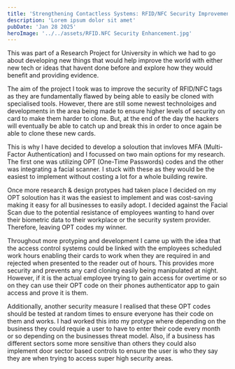 ```yaml
---
title: 'Strengthening Contactless Systems: RFID/NFC Security Improvements'
description: 'Lorem ipsum dolor sit amet'
pubDate: 'Jan 28 2025'
heroImage: '../../assets/RFID.NFC Security Enhancement.jpg'
---
```


This was part of a Research Project for University in which we had to go about developing new things that would help improve the world with either new tech or ideas that havent done before and explore how they would benefit and providing evidence.

The aim of the project I took was to improve the security of RFID/NFC tags as they are fundamentally flawed by being able to easily be cloned with specialised tools. However, there are still some newest technoloiges and developments in the area being made to ensure higher levels of security on card to make them harder to clone. But, at the end of the day the hackers will eventually be able to catch up and break this in order to once again be able to clone these new cards.

This is why I have decided to develop a soloution that invloves MFA (Multi-Factor Authentication) and I focussed on two main options for my research. The first one was utilizing OPT (One-Time Passwords) codes and the other was integrating a facial scanner. I stuck with these as they would be the easiest to implement without costing a lot for a whole building rewire.

Once more research & design protypes had taken place I decided on my OPT soloution has it was the easiest to implement and was cost-saving making it easy for all businesses to easily adopt. I decided against the Facial Scan due to the potential resistance of employees wanting to hand over their biometric data to their workplace or the security system provider. Therefore, leaving OPT codes my winner.

Throughout more protyping and development I came up with the idea that the access control systems could be linked with the employees scheduled work hours enabling their cards to work when they are required in and rejected when presented to the reader out of hours. This provides more security and prevents any card cloning easily being manipulated at night. However, if it is the actual employee trying to gain access for overtime or so on they can use their OPT code on their phones authenticator app to gain access and prove it is them.

Additionally, another security measure I realised that these OPT codes should be tested at random times to ensure everyone has their code on them and works. I had worked this into my protype where depending on the business they could requie a user to have to enter their code every month or so depending on the businesses threat model. Also, if a business has different sectors some more sensitive than others they could also implement door sector based controls to ensure the user is who they say they are when trying to access super high security areas.
